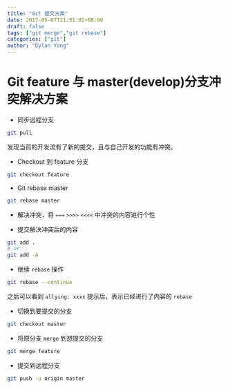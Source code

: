 ```yaml
---
title: "Git 提交方案"
date: 2017-05-07T21:51:02+08:00
draft: false
tags: ["git merge","git rebase"]
categories: ["git"]
author: "Dylan Yang"
---
```


# Git feature 与 master(develop)分支冲突解决方案

- 同步远程分支

``` sh
git pull
```

发现当前的开发流有了新的提交，且与自己开发的功能有冲突。

- Checkout 到 feature 分支

 ``` sh
 git checkout feature
 ```

- Git rebase master

``` sh
git rebase master
```

- 解决冲突，将 `===` `>>>>` `<<<<` 中冲突的内容进行个性

- 提交解决冲突后的内容

``` sh
git add .
# or
git add -A
```

- 继续 `rebase` 操作

``` sh
git rebase --continue
```

之后可以看到 `allying: xxxx` 提示后，表示已经进行了内容的 `rebase`

- 切换到要提交的分支

``` sh
git checkout master
```

- 将原分支 `merge` 到想提交的分支

``` sh
git merge feature
```

- 提交到远程分支

``` sh
git push -u origin master
```